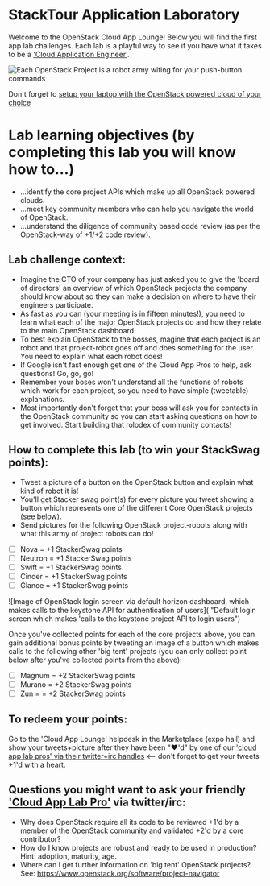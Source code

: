 # StackTour Application Laboratory

Welcome to the OpenStack Cloud App Lounge!  Below you will find the first app lab challenges.  Each lab is a playful way to see if you have what it takes to be a ['Cloud Application Engineer'](/cloud-application-engineer.md). 

![Each OpenStack Project is a robot army witing for your push-button commands](http://image.slidesharecdn.com/openstack4thbirthdaydeck-140718151122-phpapp02/95/openstack-4th-birthday-1-638.jpg?cb=1405696337)

Don't forget to [setup your laptop with the OpenStack powered cloud of your choice](/prereq) 

# Lab learning objectives (by completing this lab you will know how to...)
 - ...identify the core project APIs which make up all OpenStack powered clouds.
 - ...meet key community members who can help you navigate the world of OpenStack.
 - ...understand the diligence of community based code review (as per the OpenStack-way of +1/+2 code review).

## Lab challenge context:
  - Imagine the CTO of your company has just asked you to give the 'board of directors' an overview of which OpenStack projects the company should know about so they can make a decision on where to have their engineers participate.
  - As fast as you can (your meeting is in fifteen minutes!), you need to learn what each of the major OpenStack projects do and how they relate to the main OpenStack dashboard.  
  - To best explain OpenStack to the bosses, magine that each project is an robot and that project-robot goes off and does something for the user.  You need to explain what each robot does!
  - If Google isn't fast enough get one of the Cloud App Pros to help, ask questions!  Go, go, go!
  - Remember your boses won't understand all the functions of robots which work for each project, so you need to have simple (tweetable) explanations.
  - Most importantly don't forget that your boss will ask you for contacts in the OpenStack community so you can start asking questions on how to get involved.  Start building that rolodex of community contacts!

 ## How to complete this lab (to win your StackSwag points):
  - Tweet a picture of a button on the OpenStack button and explain what kind of robot it is!
  - You'll get Stacker swag point(s) for every picture you tweet showing a button which represents one of the different Core OpenStack projects (see below).
  - Send pictures for the following OpenStack project-robots along with what this army of project robots can do!
   - [ ] Nova = +1 StackerSwag points
   - [ ] Neutron = +1 StackerSwag points
   - [ ] Swift = +1 StackerSwag points
   - [ ] Cinder = +1 StackerSwag points
   - [ ] Glance = +1 StackerSwag points

![Image of OpenStack login screen via default horizon dashboard, which makes calls to the keystone API for authentication of users]( "Default login screen which makes 'calls to the keystone project API to login users")
  
Once you've collected points for each of the core projects above, you can gain additional bonus points by tweeting an image of a button which makes calls to the following other 'big tent' projects (you can only collect point below after you've collected points from the above):

 - [ ] Magnum = +2 StackerSwag points
 - [ ] Murano = +2 StackerSwag points
 - [ ] Zun = = +2 StackerSwag points
 
## To redeem your points: 
Go to the 'Cloud App Lounge' helpdesk in the Marketplace (expo hall) and show your tweets+picture after they have been "❤'d" by one of our ['cloud app lab pros' via their twitter+irc handles](/cloud-app-lab-pros) <-- don't forget to get your tweets +1'd with a heart.

## Questions you might want to ask your friendly ['Cloud App Lab Pro'](https://docs.google.com/presentation/d/1RBtAOjxmUh97fXrJlowvqVNmq2-8FxvBIHx2Dts1Jh8/pub?start=true&loop=true&delayms=1000) via twitter/irc:
 - Why does OpenStack require all its code to be reviewed +1'd by a member of the OpenStack community and validated +2'd by a core contributor?
 - How do I know projects are robust and ready to be used in production?  Hint: adoption, maturity, age.
 - Where can I get further information on 'big tent' OpenStack projects? See: https://www.openstack.org/software/project-navigator
